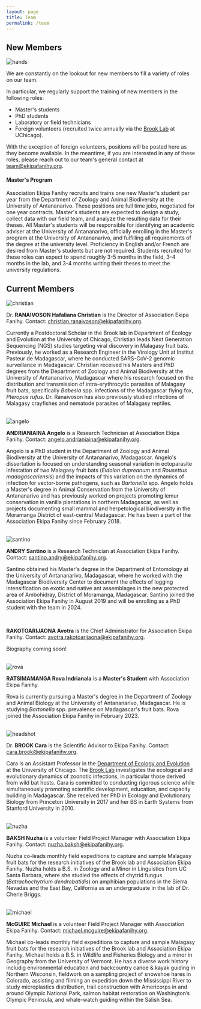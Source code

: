 ```yaml
---
layout: page
title: Team
permalink: /team
---
```

## New Members

<img src="/assets/team/Hands together.JPG" alt="hands" class="img float-end col-sm-3">

We are constantly on the lookout for new members to fill a variety of roles on our team. 

In particular, we regularly support the training of new members in the following roles:
- Master's students 
- PhD students 
- Laboratory or field technicians 
- Foreign volunteers (recruited twice annually via the [Brook Lab](https://brooklab.org/join) at UChicago).

With the exception of foreign volunteers, positions will be posted here as they become available. In the meantime, if you are interested in any of these roles, please reach out to our team's general contact at [team@ekipafanihy.org](mailto:team@ekipafanihy.org). 


#### Master's Program

Association Ekipa Fanihy recruits and trains one new Master's student per year from the Department of Zoology and Animal Biodiversity at the University of Antananarivo. These positions are full time jobs, negotiated for one year contracts. Master's students are expected to design a study, collect data with our field team, and analyze the resulting data for their theses. All Master's students will be responsible for identifying an academic adviser at the University of Antananarivo, officially enrolling in the Master's program at the University of Antananarivo, and fulfilling all requirements of the degree at the university level. Proficiency in English and/or French are desired from Master's students but are not required. Students recruited for these roles can expect to spend roughly 3-5 months in the field, 3-4 months in the lab, and 3-4 months writing their theses to meet the university regulations.


## Current Members
	
<img src="/assets/team/christian_ranaivoson.jpg" alt="christian" class="img-thumbnail float-start col-md-3" />

Dr. **RANAIVOSON Hafaliana Christian** is the Director of Association Ekipa Fanihy. Contact: [christian.ranaivoson@ekipafanihy.org](mailto:christian.ranaivoson@ekipafanihy.org).

Currently a Postdoctoral Scholar in the Brook lab in Department of Ecology and Evolution at the University of Chicago, Christian leads Next Generation Sequencing (NGS) studies targeting viral discovery in Malagasy fruit bats. Previously, he worked as a Research Engineer in the Virology Unit at Institut Pasteur de Madagascar, where he conducted SARS-CoV-2 genomic surveillance in Madagascar. Christian received his Masters and PhD degrees from the Department of Zoology and Animal Biodiversity at the University of Antananarivo, Madagascar where his research focused on the distribution and transmission of intra-erythrocytic parasites of Malagasy fruit bats, specifically *Babesia* spp. infections of the Madagascar flying fox, *Pteropus rufus*. Dr. Ranaivoson has also previously studied infections of Malagasy crayfishes and nematode parasites of Malagasy reptiles.

<div style="clear:both;">&nbsp;</div>

<img src="/assets/team/angelo_andrianiaina.jpg" alt="angelo" class="img-thumbnail float-start col-md-3" />

**ANDRIANIAINA Angelo** is a Research Technician at Association Ekipa Fanihy. Contact: [angelo.andrianiaina@ekipafanihy.org](mailto:angelo.andrianiaina@ekipafanihy.org).

Angelo is a PhD student in the Department of Zoology and Animal Biodiversity at the University of Antananarivo, Madagascar. Angelo's dissertation is focused on understanding seasonal variation in ectoparasite infestation of two Malagasy fruit bats (*Eidolon dupreanum* and *Rousettus madagascariensis*) and the impacts of this variation on the dynamics of infection for vector-borne pathogens, such as *Bartonella* spp. Angelo holds a Master's degree in Animal Conservation from the University of Antananarivo and has previously worked on projects promoting lemur conservation in vanilla plantations in northern Madagascar, as well as projects documenting small mammal and herpetological biodiversity in the Moramanga District of east-central Madagascar. He has been a part of the Association Ekipa Fanihy since February 2018.

<div style="clear:both;">&nbsp;</div>

<img src="/assets/team/santino_andry.jpg" alt="santino" class="img-thumbnail float-start col-md-3" />

**ANDRY Santino** is a Research Technician at Association Ekipa Fanihy. Contact: [santino.andry@ekipafanihy.org](mailto:santino.andry@ekipafanihy.org).

Santino obtained his Master's degree in the Department of Entomology at the University of Antananarivo, Madagascar, where he worked with the Madagascar Biodiversity Center to document the effects of logging intensification on exotic and native ant assemblages in the new protected area of Ambohidray, District of Moramanga, Madagascar. Santino joined the Association Ekipa Fanihy in August 2019 and will be enrolling as a PhD student with the team in 2024.

<div style="clear:both;">&nbsp;</div>

**RAKOTOARIJAONA Avotra** is the Chief Administrator for Association Ekipa Fanihy.  Contact: [avotra.rakotoarijaona@ekipafanihy.org](mailto:avotra.rakotoarijaona@ekipafanihy.org).

Biography coming soon!

<div style="clear:both;">&nbsp;</div>


<img src="/assets/team/rova_indrianala_ratsimamanga .jpg" alt="rova" class="img-thumbnail float-start col-md-3" />

**RATSIMAMANGA Rova Indrianala** is a **Master's Student** with Association Ekipa Fanihy.

Rova is currently pursuing a Master's degree in the Department of Zoology and Animal Biology at the University of Antananarivo, Madagascar. He is studying *Bartonella* spp. prevalence on Madagascar's fruit bats. Rova joined the Association Ekipa Fanihy in February 2023.  

<div style="clear:both;">&nbsp;</div>

<img src="/assets/team/carabrook-headshot-2020.jpeg" alt="headshot" class="img-thumbnail float-start col-md-3" />

Dr. **BROOK Cara** is the Scientific Advisor to Ekipa Fanihy. Contact: [cara.brook@ekipafanihy.org](mailto:cara.brook@ekipafanihy.org).

Cara is an Assistant Professor in the [Department of Ecology and Evolution](https://ecologyandevolution.uchicago.edu/) at the University of Chicago. The [Brook Lab](https://www.brooklab.org) investigates the ecological and evolutionary dynamics of zoonotic infections, in particular those derived from wild bat hosts. Cara is committed to conducting rigorous science while simultaneously promoting scientific development, education, and capacity building in Madagascar. She received her PhD in Ecology and Evolutionary Biology from Princeton University in 2017 and her BS in Earth Systems from Stanford University in 2010. 

<div style="clear:both;">&nbsp;</div>

<img src="/assets/team/nuzha_baksh.jpg" alt="nuzha" class="img-thumbnail float-start col-md-3" />

**BAKSH Nuzha** is a volunteer Field Project Manager with Association Ekipa Fanihy. Contact: [nuzha.baksh@ekipafanihy.org](mailto:nuzha.baksh@ekipafanihy.org).

Nuzha co-leads monthly field expeditions to capture and sample Malagasy fruit bats for the research initiatives of the Brook lab and Association Ekipa Fanihy. Nuzha holds a B.S. in Zoology and a Minor in Linguistics from UC Santa Barbara, where she studied the effects of chytrid fungus (*Batrachochytrium dendrobatidis*) on amphibian populations in the Sierra Nevadas and the East Bay, California as an undergraduate in the lab of Dr. Cherie Briggs.

<div style="clear:both;">&nbsp;</div>

<img src="/assets/team/michael_mcguire.jpg" alt="michael" class="img-thumbnail float-start col-md-3" />

**McGUIRE Michael**  is a volunteer Field Project Manager with Association Ekipa Fanihy. Contact: [michael.mcguire@ekipafanihy.org](mailto:michael.mcguire@ekipafanihy.org).

Michael co-leads monthly field expeditions to capture and sample Malagasy fruit bats for the research initiatives of the Brook lab and Association Ekipa Fanihy. Michael holds a B.S. in Wildlife and Fisheries Biology and a minor in Geography from the University of Vermont. He has a diverse work history includig environmental education and backcountry canoe & kayak guiding in Northern Wisconsin, fieldwork on a sampling project of snowshoe hares in Colorado, assisting and filming an expedition down the Mississippi River to study microplastics distribution, trail construction with Americorps in and around Olympic National Park, salmon habitat restoration on Washington’s Olympic Peninsula, and whale-watch guiding within the Salish Sea.